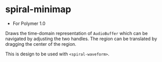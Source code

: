 # spiral-minimap

- For Polymer 1.0

Draws the time-domain representation of `AudioBuffer` which
can be navigated by adjusting the two handles. The region can be
translated by dragging the center of the region.

This is design to be used with `<spiral-waveform>`.